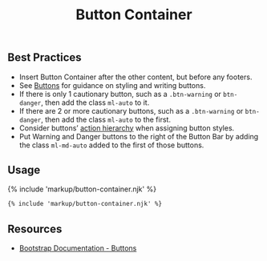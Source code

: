 ﻿---
title: Button Container
summary: The Button Container collects a series of related buttons at bottom of page.
tags: button container
layout: guide
image: /img/illustrations/illus-button-container.svg
imageAlt: 
eleventyNavigation:
  key: Button Container
  parent: Components
  order: 70
  excerpt: The Button Container collects a series of related buttons at bottom of page.
  img: /img/illustrations/illus-button-container.svg
---
## Best Practices

- Insert Button Container after the other content, but before any footers.
- See [Buttons](/components/buttons) for guidance on styling and writing buttons.
- If there is only 1 cautionary button, such as a `.btn-warning` or `btn-danger`, then add the class `ml-auto` to it.
- If there are 2 or more cautionary buttons, such as a `.btn-warning` or `btn-danger`, then add the class `ml-auto` to the first.
- Consider buttons’ [action hierarchy](/components/buttons) when assigning button styles.
- Put Warning and Danger buttons to the right of the Button Bar by adding the class `ml-md-auto` added to the first of those buttons.

## Usage

{% include 'markup/button-container.njk' %}

``` html
{% include 'markup/button-container.njk' %}
```
## Resources
* <a href="https://getbootstrap.com/docs/4.5/components/buttons/" target="_blank">Bootstrap Documentation - Buttons</a>
